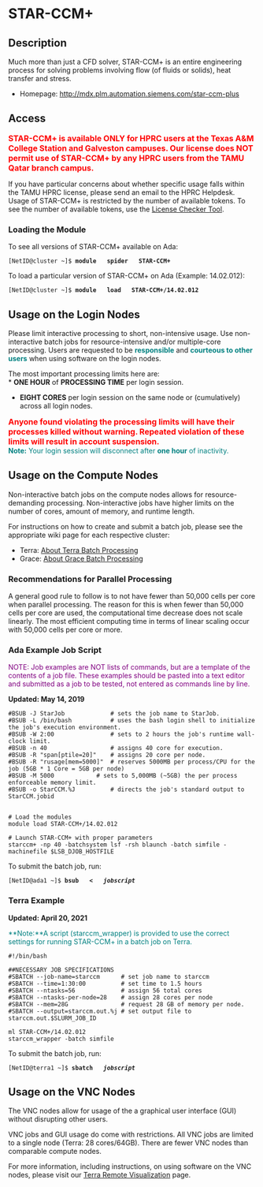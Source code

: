 # STAR-CCM+

## Description

Much more than just a CFD solver, STAR-CCM+ is an entire engineering
process for solving problems involving flow (of fluids or solids), heat
transfer and stress.

  - Homepage: <http://mdx.plm.automation.siemens.com/star-ccm-plus>

## Access

<font color=red size=3>**STAR-CCM+ is available ONLY for HPRC users at
the Texas A\&M College Station and Galveston campuses. Our license does
NOT permit use of STAR-CCM+ by any HPRC users from the TAMU Qatar branch
campus.**</font>

If you have particular concerns about whether specific usage falls
within the TAMU HPRC license, please send an email to the HPRC Helpdesk.
Usage of STAR-CCM+ is restricted by the number of available tokens. To
see the number of available tokens, use the [ License Checker
Tool](/kb3/Software/useful-tools/SW@License_Checker/ "wikilink").

### Loading the Module

To see all versions of STAR-CCM+ available on Ada:

`[NetID@cluster ~]$ `**`module   spider   STAR-CCM+`**

To load a particular version of STAR-CCM+ on Ada (Example: 14.02.012):

`[NetID@cluster ~]$ `**`module   load   STAR-CCM+/14.02.012`**

## Usage on the Login Nodes

Please limit interactive processing to short, non-intensive usage. Use
non-interactive batch jobs for resource-intensive and/or multiple-core
processing. Users are requested to be
<font color=teal>**responsible**</font> and <font color=teal>**courteous
to other users**</font> when using software on the login nodes.

The most important processing limits here are:  
\* **ONE HOUR** of **PROCESSING TIME** per login session.

  - **EIGHT CORES** per login session on the same node or (cumulatively)
    across all login nodes.

<font color=red size=3>**Anyone found violating the processing limits
will have their processes killed without warning. Repeated violation of
these limits will result in account suspension.**</font>  
<font color=teal>**Note:** Your login session will disconnect after
**one hour** of inactivity.</font>

## Usage on the Compute Nodes

Non-interactive batch jobs on the compute nodes allows for
resource-demanding processing. Non-interactive jobs have higher limits
on the number of cores, amount of memory, and runtime length.

For instructions on how to create and submit a batch job, please see the
appropriate wiki page for each respective cluster:

  - Terra: [ About Terra Batch Processing](/kb3/User-Guides/Terra/Terra@Batch/ "wikilink")
  - Grace: [ About Grace Batch Processing](/kb3/User-Guides/Grace/Grace@Batch/ "wikilink")

### Recommendations for Parallel Processing

A general good rule to follow is to not have fewer than 50,000 cells per
core when parallel processing. The reason for this is when fewer than
50,000 cells per core are used, the computational time decrease does not
scale linearly. The most efficient computing time in terms of linear
scaling occur with 50,000 cells per core or more.

### Ada Example Job Script

<font color=purple>NOTE: Job examples are NOT lists of commands, but are
a template of the contents of a job file. These examples should be
pasted into a text editor and submitted as a job to be tested, not
entered as commands line by line. </font>

**Updated: May 14, 2019**

    #BSUB -J StarJob             # sets the job name to StarJob.
    #BSUB -L /bin/bash           # uses the bash login shell to initialize the job's execution environment.
    #BSUB -W 2:00                # sets to 2 hours the job's runtime wall-clock limit.
    #BSUB -n 40                  # assigns 40 core for execution.
    #BSUB -R "span[ptile=20]"    # assigns 20 core per node.
    #BSUB -R "rusage[mem=5000]"  # reserves 5000MB per process/CPU for the job (5GB * 1 Core = 5GB per node) 
    #BSUB -M 5000            # sets to 5,000MB (~5GB) the per process enforceable memory limit.
    #BSUB -o StarCCM.%J          # directs the job's standard output to StarCCM.jobid
    
    
    # Load the modules
    module load STAR-CCM+/14.02.012
    
    # Launch STAR-CCM+ with proper parameters 
    starccm+ -np 40 -batchsystem lsf -rsh blaunch -batch simfile -machinefile $LSB_DJOB_HOSTFILE

To submit the batch job, run:

`[NetID@ada1 ~]$ `**`bsub   <   `*`jobscript`***

### Terra Example

**Updated: April 20, 2021**

<font color=teal>**Note:**A script (starccm\_wrapper) is provided to use
the correct settings for running STAR-CCM+ in a batch job on
Terra.</font>

    #!/bin/bash
    
    ##NECESSARY JOB SPECIFICATIONS
    #SBATCH --job-name=starccm      # set job name to starccm
    #SBATCH --time=1:30:00          # set time to 1.5 hours
    #SBATCH --ntasks=56             # assign 56 total cores
    #SBATCH --ntasks-per-node=28    # assign 28 cores per node
    #SBATCH --mem=28G               # request 28 GB of memory per node.
    #SBATCH --output=starccm.out.%j # set output file to starccm.out.$SLURM_JOB_ID
    
    ml STAR-CCM+/14.02.012
    starccm_wrapper -batch simfile

To submit the batch job, run:

`[NetID@terra1 ~]$ `**`sbatch   `*`jobscript`***

## Usage on the VNC Nodes

The VNC nodes allow for usage of the a graphical user interface (GUI)
without disrupting other users.

VNC jobs and GUI usage do come with restrictions. All VNC jobs are
limited to a single node (Terra: 28 cores/64GB). There are fewer VNC
nodes than comparable compute nodes.

For more information, including instructions, on using software on the
VNC nodes, please visit our [Terra Remote
Visualization](/kb3/Software/useful-tools/SW@Remote-Viz/) page.
